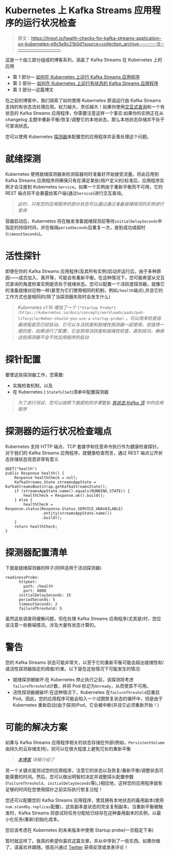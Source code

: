 # Kubernetes 上 Kafka Streams 应用程序的运行状况检查

> 原文：<https://itnext.io/health-checks-for-kafka-streams-application-on-kubernetes-e9c5e8c21b0d?source=collection_archive---------0----------------------->

这是一个由三部分组成的博客系列，涵盖了 Kafka Streams 在 Kubernetes 上的应用

*   第 1 部分— [如何在 Kubernetes 上运行 Kafka Streams 应用程序](/learn-how-to-develop-a-kafka-streams-application-for-data-processing-and-deploy-it-to-kubernetes-231d4cbb0688)
*   第 2 部分— [如何在 Kubernetes 上运行有状态的 Kafka Streams 应用程序](/how-to-use-kubernetes-to-deploy-stateful-kafka-streams-applications-872c77f03c3a)
*   第 3 部分—这篇博文

在之前的博客中，我们探索了如何使用 Kubernetes 原语运行由 Kafka Streams 支持的有状态流处理应用。权力越大，责任越大！如果你使用[交互式查询](https://kafka.apache.org/23/documentation/streams/developer-guide/interactive-queries#interactive-queries)和一个有状态的 Kafka Streams 应用程序，你需要注意这样一个事实:如果你的实例正在从 changelog 主题中重新平衡/恢复/调整它的本地状态，那么本地状态存储并不处于可查询状态。

您可以使用 Kubernetes [探测器](https://kubernetes.io/docs/reference/generated/kubernetes-api/v1.15/#probe-v1-core)来配置您的应用程序并妥善处理这个问题。

# 就绪探测

Kubernetes 使用就绪探测器来检测容器何时准备好开始接受流量。将此应用到 Kafka Streams 应用程序将确保只有在满足某些(用户定义的)标准后，应用程序实例才会注册到 Kubernetes `Service`。如果一个实例由于重新平衡而不可用，它的 REST 端点将不会暴露给客户端(通过`Service`)进行交互查询。

> *此时，只有您的应用程序的部分状态可以通过通过准备就绪探测的实例进行查询*

容器启动后，Kubernetes 将在触发准备就绪探测前等待`initialDelaySeconds`中指定的持续时间，并在每隔`periodSeconds`后重复一次，直到成功或超时(`timeoutSeconds`)。

# 活性探针

即使在你的 Kafka Streams 应用程序(及其所有实例)启动并运行后，由于多种原因——成员加入、离开等，可能会有重新平衡。在这种情况下，您可能希望从交互式查询的角度检查实例是否处于就绪状态。您可以配置一个活跃度探测器，就像它的准备就绪对应物一样(甚至为它们使用相同的机制，例如`/health`端点),并且它的工作方式也是相同的(除了当探测器失败时会发生什么)

> *Kubernetes v1.16 增加了一个* `[*Startup Probe*](https://kubernetes.io/docs/concepts/workloads/pods/pod-lifecycle/#when-should-you-use-a-startup-probe)` *，可以用来检查容器进程是否已经启动。它可以与活跃度和就绪性探测器一起使用，但值得一提的是，如果进行了配置，它会禁用活跃度和就绪性检查，直到成功，确保这些探测器不会干扰应用程序的启动*

# 探针配置

要使这些探测器工作，您需要:

*   实施检查机制，以及
*   在 Kubernetes ( `StatefulSet`)清单中配置探测器

> *为了进行测试，您可以按照下面提到的步骤*更新 [*有状态 Kafka 流*](https://dev.to/azure/learn-about-the-kubernetes-components-required-to-run-stateful-kafka-streams-applications-44jl) *中的应用程序*

# 探测器的运行状况检查端点

Kubernetes 支持 HTTP 端点、TCP 套接字和任意命令执行作为健康检查探针。对于我们的 Kafka Streams 应用程序，就健康检查而言，通过 REST 端点公开状态存储状态信息非常有意义

```
@GET("health")
public Response health() {
    Response healthCheck = null;
    KafkaStreams.State streamsAppState = KafkaStreamsBootstrap.getKafkaStreamsState();
    if (streamsAppState.name().equals(RUNNING_STATE)) {
        healthCheck = Response.ok().build();
    } else {
        healthCheck = Response.status(Response.Status.SERVICE_UNAVAILABLE)
                .entity(streamsAppState.name())
                .build();
    }
    return healthCheck;
}
```

# 探测器配置清单

下面是就绪探测器的样子(同样适用于活动探测器)

```
readinessProbe:
      httpGet:
        path: /health
        port: 8080
      initialDelaySeconds: 15
      periodSeconds: 5
      timeoutSeconds: 2
      failureThreshold: 5
```

虽然这些调查将缓解问题，但在处理 Kafka Streams 应用程序(尤其是)时，您应该注意一些极端情况。涉及大量有状态计算的。

# 警告

您的 Kafka Streams 状态可能非常大，以至于它的重新平衡可能会超出就绪性和/或活性探测器指定的阈值/约束。以下是在这些情况下可能发生的情况:

*   就绪探测被破坏:在 Kubernetes 停止执行之前，该探测将考虑`failureThreshold`计数，并将 Pod 标记为`Unready`，从而使其不可用。
*   活性探测器被破坏:在这种情况下，Kubernetes 在`failureThreshold`后重启 Pod。因此，您的应用程序可能会陷入一个试图恢复状态的循环中，但是由于 Kubernetes 重新启动(由于探测)Pod，它会被中断(并且它必须重新开始！)

# 可能的解决方案

如果与 Kafka Streams 应用程序相关的状态存储在外部(例如，`PersistentVolume`由持久的云存储支持)，则可以在很大程度上避免冗长的重新平衡

> [*本博客*](/how-to-use-kubernetes-to-deploy-stateful-kafka-streams-applications-872c77f03c3a) *详细介绍了*

另一个关键点是测试您的应用程序，注意它的状态以及恢复/重新平衡/调整状态可能需要的时间。然后，您可以做出明智的决定并调整探头配置参数(`failureThreshold`、`initialDelaySeconds`等)。)相应地，这样您的应用程序就有足够的时间在您使用探针之前实际执行恢复过程！

您还可以配置您的 Kafka Streams 应用程序，使其拥有本地状态的备用副本(使用`num.standby.replicas`配置)，这些副本是状态的完全复制副本。当重新平衡被触发时，Kafka Streams 将尝试将任务分配给已经存在这种备用副本的实例，以最小化任务(重新)初始化成本。

您应该考虑在 Kubernetes 的未来版本中使用 Startup probe(一旦稳定下来)

暂时就这样了。我真的希望你喜欢这篇文章，并从中学到了一些东西。如果你做了，请喜欢并跟随。很高兴通过 [Twitter](https://twitter.com/abhi_tweeter) 获得反馈或发表评论！